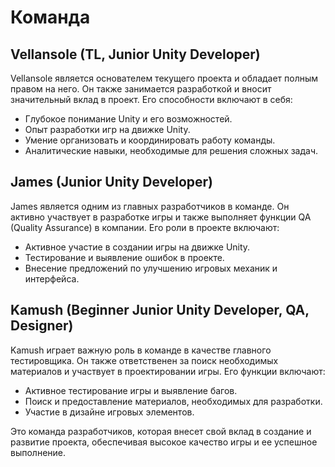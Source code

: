 # Команда

## Vellansole (TL, Junior Unity Developer)

Vellansole является основателем текущего проекта и обладает полным правом на него. Он также занимается разработкой и вносит значительный вклад в проект. Его способности включают в себя:

- Глубокое понимание Unity и его возможностей.
- Опыт разработки игр на движке Unity.
- Умение организовать и координировать работу команды.
- Аналитические навыки, необходимые для решения сложных задач.

## James (Junior Unity Developer)

James является одним из главных разработчиков в команде. Он активно участвует в разработке игры и также выполняет функции QA (Quality Assurance) в компании. Его роли в проекте включают:

- Активное участие в создании игры на движке Unity.
- Тестирование и выявление ошибок в проекте.
- Внесение предложений по улучшению игровых механик и интерфейса.

## Kamush (Beginner Junior Unity Developer, QA, Designer)

Kamush играет важную роль в команде в качестве главного тестировщика. Он также ответственен за поиск необходимых материалов и участвует в проектировании игры. Его функции включают:

- Активное тестирование игры и выявление багов.
- Поиск и предоставление материалов, необходимых для разработки.
- Участие в дизайне игровых элементов.

Это команда разработчиков, которая внесет свой вклад в создание и развитие проекта, обеспечивая высокое качество игры и ее успешное выполнение.
